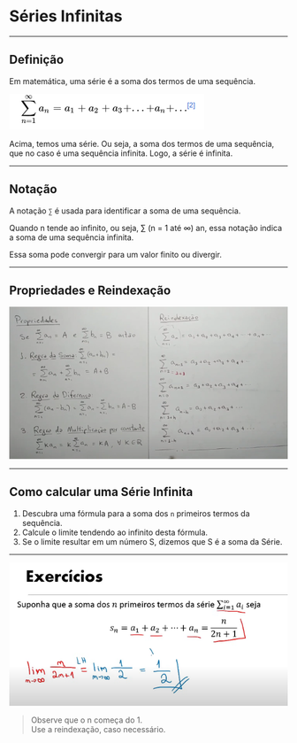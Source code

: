 # Séries Infinitas

---
## Definição

Em matemática, uma série é a soma dos termos de uma sequência.

![imgWiki](https://github.com/joao-pedro-angelo/AventurasPi/blob/main/imgs/120910.png)

Acima, temos uma série. Ou seja, a soma dos termos de uma sequência, que no caso é uma sequência infinita. 
Logo, a série é infinita.

---
## Notação

A notação `∑` é usada para identificar a soma de uma sequência. 

Quando n tende ao infinito, ou seja, ∑ (n = 1 até ∞) an, essa notação indica a soma de uma sequência infinita.

Essa soma pode convergir para um valor finito ou divergir.

---
## Propriedades e Reindexação

![img01](https://github.com/joao-pedro-angelo/AventurasPi/blob/main/imgs/propriedadesReidenxacaoSeries.png)

---
## Como calcular uma Série Infinita

1. Descubra uma fórmula para a soma dos `n` primeiros termos da sequência.
2. Calcule o limite tendendo ao infinito desta fórmula.
3. Se o limite resultar em um número S, dizemos que S é a soma da Série.

---
![img02](https://github.com/joao-pedro-angelo/AventurasPi/blob/main/imgs/130901.png)

> Observe que o n começa do 1.<br>
> Use a reindexação, caso necessário.
